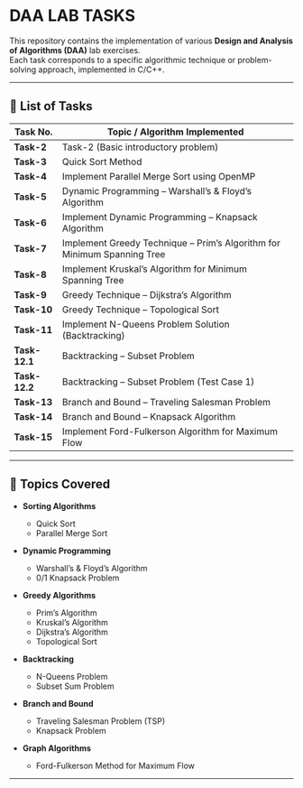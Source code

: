 # DAA LAB TASKS

This repository contains the implementation of various **Design and Analysis of Algorithms (DAA)** lab exercises.  
Each task corresponds to a specific algorithmic technique or problem-solving approach, implemented in C/C++.

---

## 📘 List of Tasks

| Task No. | Topic / Algorithm Implemented |
|-----------|-------------------------------|
| **Task-2** | Task-2 (Basic introductory problem) |
| **Task-3** | Quick Sort Method |
| **Task-4** | Implement Parallel Merge Sort using OpenMP |
| **Task-5** | Dynamic Programming – Warshall’s & Floyd’s Algorithm |
| **Task-6** | Implement Dynamic Programming – Knapsack Algorithm |
| **Task-7** | Implement Greedy Technique – Prim’s Algorithm for Minimum Spanning Tree |
| **Task-8** | Implement Kruskal’s Algorithm for Minimum Spanning Tree |
| **Task-9** | Greedy Technique – Dijkstra’s Algorithm |
| **Task-10** | Greedy Technique – Topological Sort |
| **Task-11** | Implement N-Queens Problem Solution (Backtracking) |
| **Task-12.1** | Backtracking – Subset Problem |
| **Task-12.2** | Backtracking – Subset Problem (Test Case 1) |
| **Task-13** | Branch and Bound – Traveling Salesman Problem |
| **Task-14** | Branch and Bound – Knapsack Algorithm |
| **Task-15** | Implement Ford-Fulkerson Algorithm for Maximum Flow |

---

## 🧩 Topics Covered

- **Sorting Algorithms**
  - Quick Sort
  - Parallel Merge Sort

- **Dynamic Programming**
  - Warshall’s & Floyd’s Algorithm
  - 0/1 Knapsack Problem

- **Greedy Algorithms**
  - Prim’s Algorithm
  - Kruskal’s Algorithm
  - Dijkstra’s Algorithm
  - Topological Sort

- **Backtracking**
  - N-Queens Problem
  - Subset Sum Problem

- **Branch and Bound**
  - Traveling Salesman Problem (TSP)
  - Knapsack Problem

- **Graph Algorithms**
  - Ford-Fulkerson Method for Maximum Flow

---

